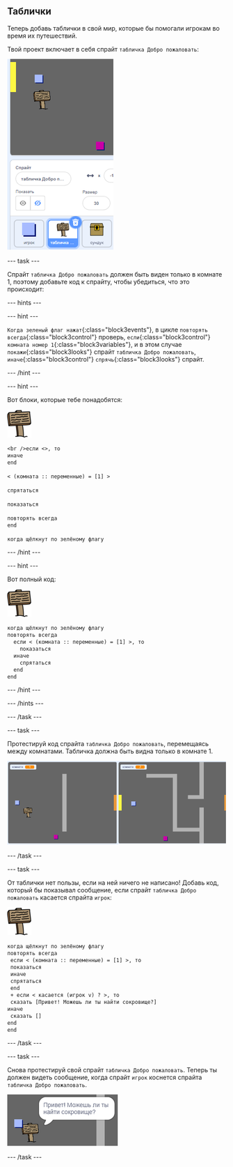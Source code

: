 ## Таблички

Теперь добавь таблички в свой мир, которые бы помогали игрокам во время их путешествий.

Твой проект включает в себя спрайт `табличка Добро пожаловать`:

![снимок экрана](images/world-sign.png)

--- task ---

Спрайт `табличка Добро пожаловать` должен быть виден только в комнате 1, поэтому добавьте код к спрайту, чтобы убедиться, что это происходит:

--- hints ---


--- hint ---

`Когда зеленый флаг нажат`{:class="block3events"}, в цикле `повторять всегда`{:class="block3control"} проверь, `если`{:class="block3control"} `комната номер 1`{:class="block3variables"}, и в этом случае `покажи`{:class="block3looks"} спрайт `табличка Добро пожаловать`, `иначе`{:class="block3control"} `спрячь`{:class="block3looks"} спрайт.

--- /hint ---

--- hint ---

Вот блоки, которые тебе понадобятся:

![табличка](images/sign.png)

```blocks3
<br />если <>, то 
иначе
end

< (комната :: переменные) = [1] >

спрятаться

показаться

повторять всегда
end

когда щёлкнут по зелёному флагу

```

--- /hint ---

--- hint ---

Вот полный код:

![табличка](images/sign.png)

```blocks3
когда щёлкнут по зелёному флагу
повторять всегда 
  если < (комната :: переменные) = [1] >, то 
    показаться
  иначе 
    спрятаться
  end
end
```

--- /hint ---

--- /hints ---

--- /task ---

--- task ---

Протестируй код спрайта `табличка Добро пожаловать`, перемещаясь между комнатами. Табличка должна быть видна только в комнате 1.

![снимок экрана](images/world-sign-test.png)

--- /task ---

--- task ---

От таблички нет пользы, если на ней ничего не написано! Добавь код, который бы показывал сообщение, если спрайт `табличка Добро пожаловать` касается спрайта `игрок`:

![табличка](images/sign.png)

```blocks3
когда щёлкнут по зелёному флагу
повторять всегда 
 если < (комната :: переменные) = [1] >, то 
 показаться
 иначе 
 спрятаться
 end
 + если < касается (игрок v) ? >, то 
 сказать [Привет! Можешь ли ты найти сокровище?]
иначе 
 сказать []
end
end
```

--- /task ---

--- task ---

Cнова протестируй свой спрайт `табличка Добро пожаловать`. Теперь ты должен видеть сообщение, когда спрайт `игрок` коснется спрайта `табличка Добро пожаловать`.

![снимок экрана](images/world-sign-test2.png)

--- /task ---